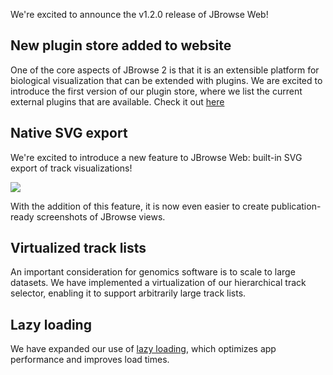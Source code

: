 We're excited to announce the v1.2.0 release of JBrowse Web!

## New plugin store added to website

One of the core aspects of JBrowse 2 is that it is an extensible
platform for biological visualization that can be extended with
plugins. We are excited to introduce the first version of our
plugin store, where we list the current external plugins that
are available. Check it out [here](https://jbrowse.org/jb2/plugin_store)

## Native SVG export

We're excited to introduce a new feature to JBrowse Web: built-in
SVG export of track visualizations!

![](./img/svg_screenshot.png)

With the addition of this feature, it is now even easier to create
publication-ready screenshots of JBrowse views.

## Virtualized track lists

An important consideration for genomics software is to scale to large
datasets. We have implemented a virtualization of our hierarchical track
selector, enabling it to support arbitrarily large track lists.

## Lazy loading

We have expanded our use of [lazy loading](https://reactjs.org/docs/code-splitting.html#reactlazy), which optimizes app performance and
improves load times.
